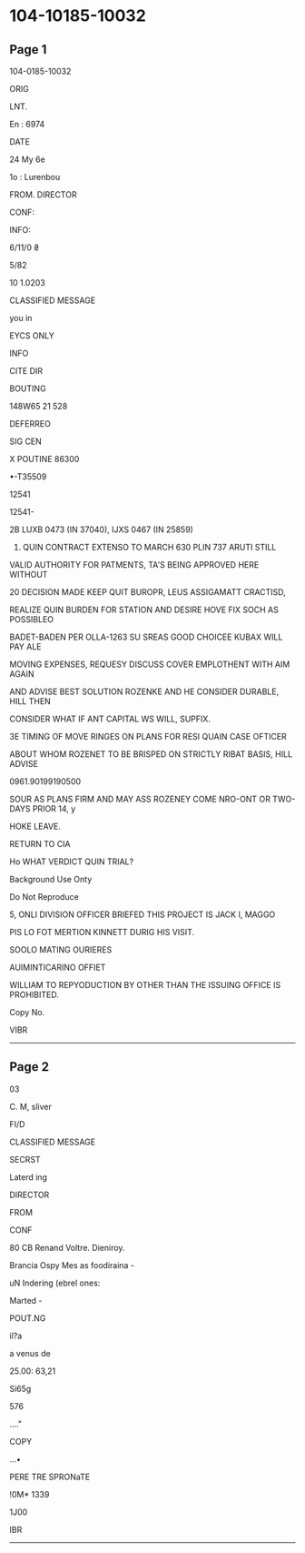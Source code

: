 # 104-10185-10032

## Page 1

104-0185-10032

ORIG

LNT.

En : 6974

DATE

24 My 6e

1o : Lurenbou

FROM. DIRECTOR

CONF:

INFO:

6/11/0 ₴

5/82

10 1.0203

CLASSIFIED MESSAGE

you in

EYCS ONLY

INFO

CITE DIR

BOUTING

148W65 21 528

DEFERREO

SIG CEN

X POUTINE 86300

•-T35509

12541

12541-

2B LUXB 0473 (IN 37040), IJXS 0467 (IN 25859)

1. QUIN CONTRACT EXTENSO TO MARCH 630 PLIN 737 ARUTI STILL

VALID AUTHORITY FOR PATMENTS, TA'S BEING APPROVED HERE WITHOUT

20 DECISION MADE KEEP QUIT BUROPR, LEUS ASSIGAMATT CRACTISD,

REALIZE QUIN BURDEN FOR STATION AND DESIRE HOVE FIX SOCH AS POSSIBLEO

BADET-BADEN PER OLLA-1263 SU SREAS GOOD CHOICEE KUBAX WILL PAY ALE

MOVING EXPENSES, REQUESY DISCUSS COVER EMPLOTHENT WITH AIM AGAIN

AND ADVISE BEST SOLUTION ROZENKE AND HE CONSIDER DURABLE, HILL THEN

CONSIDER WHAT IF ANT CAPITAL WS WILL, SUPFIX.

3E TIMING OF MOVE RINGES ON PLANS FOR RESI QUAIN CASE OFTICER

ABOUT WHOM ROZENET TO BE BRISPED ON STRICTLY RIBAT BASIS, HILL ADVISE

0961.90199190500

SOUR AS PLANS FIRM AND MAY ASS ROZENEY COME NRO-ONT OR TWO-DAYS PRIOR 14, y

HOKE LEAVE.

RETURN TO CIA

Ho WHAT VERDICT QUIN TRIAL?

Background Use Onty

Do Not Reproduce

5, ONLI DIVISION OFFICER BRIEFED THIS PROJECT IS JACK I, MAGGO

PIS LO FOT MERTION KINNETT DURIG HIS VISIT.

SOOLO MATING OURIERES

AUIMINTICARINO OFFIET

WILLIAM TO REPYODUCTION BY OTHER THAN THE ISSUING OFFICE IS PROHIBITED.

Copy No.

VIBR

---

## Page 2

03

C. M, sliver

FI/D

CLASSIFIED MESSAGE

SECRST

Laterd ing

DIRECTOR

FROM

CONF

80 CB Renand Voltre. Dieniroy.

Brancia Ospy Mes as foodiraina -

uN Indering (ebrel ones:

Marted -

POUT.NG

il?a

a venus de

25.00: 63,21

Si65g

576

...."

COPY

...•

PERE TRE SPRONaTE

!0M* 1339

1J00

IBR

---

